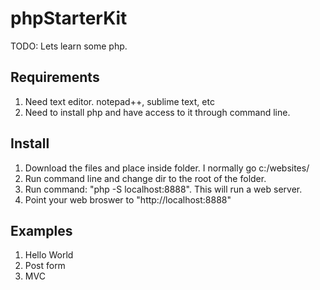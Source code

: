 # phpStarterKit

TODO: Lets learn some php.

## Requirements

1. Need text editor. notepad++, sublime text, etc
2. Need to install php and have access to it through command line.

## Install

1. Download the files and place inside folder. I normally go c:/websites/<foldername>
2. Run command line and change dir to the root of the folder.
3. Run command: "php -S localhost:8888". This will run a web server.
4. Point your web broswer to "http://localhost:8888"

## Examples

1. Hello World
2. Post form
3. MVC




